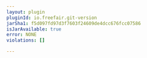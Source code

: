 ```yaml
---
layout: plugin
pluginId: io.freefair.git-version
jarSha1: f5d097fd97d3f7603f24609de4dcc676fcc07586
isJarAvailable: true
error: NONE
violations: []

---
```

